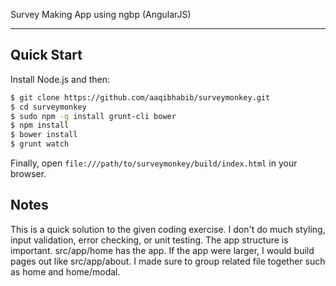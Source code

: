Survey Making App using ngbp (AngularJS)

***

## Quick Start

Install Node.js and then:

```sh
$ git clone https://github.com/aaqibhabib/surveymonkey.git
$ cd surveymonkey
$ sudo npm -g install grunt-cli bower
$ npm install
$ bower install
$ grunt watch
```

Finally, open `file:///path/to/surveymonkey/build/index.html` in your browser.

## Notes

This is a quick solution to the given coding exercise. I don't do much styling,
input validation, error checking, or unit testing. The app structure is important.
src/app/home has the app. If the app were larger, I would build pages out like src/app/about.
I made sure to group related file together such as home and home/modal.
